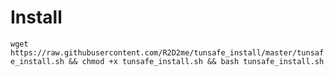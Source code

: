 # Install
```wget https://raw.githubusercontent.com/R2D2me/tunsafe_install/master/tunsafe_install.sh && chmod +x tunsafe_install.sh && bash tunsafe_install.sh```
